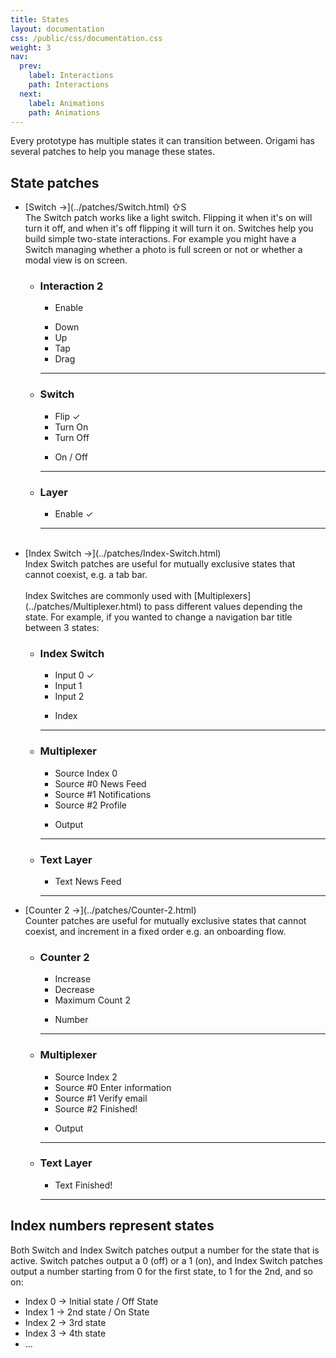 ```yaml
---
title: States
layout: documentation
css: /public/css/documentation.css
weight: 3
nav:
  prev:
    label: Interactions
    path: Interactions
  next:
    label: Animations
    path: Animations
---
```


Every prototype has multiple states it can transition between. Origami has several patches to help you manage these states.

## State patches

  <ul class="bulleted-list">
    <li>
      [Switch &rarr;](../patches/Switch.html) <span class="key modifier inline">&#8679;</span><span class="key letter inline">S</span>
      <br>
      The Switch patch works like a light switch. Flipping it when it's on will turn it off, and when it's off flipping it will turn it on. Switches help you build simple two-state interactions. For example you might have a Switch managing whether a photo is full screen or not or whether a modal view is on screen.
      <br>
      <ul class="patch-chain">
        <li>
          <div class="patch-block">
            <div class="patch producer">
              <h3>Interaction 2</h3>
              <ul class="inputs">
                <li>Enable</li>
              </ul>
              <ul class="outputs">
                <li>Down</li>
                <li>Up</li>
                <li>Tap</li>
                <li>Drag</li>
                <div class="cable"></div>
              </ul>
              <hr>
            </div>
          </div>
        </li>
        <li>
          <div class="patch-block">
            <div class="patch processor">
              <h3>Switch</h3>
              <ul class="inputs">
                <li>Flip <span class="patch-value">&#10003;</span></li>
                <li>Turn On</li>
                <li>Turn Off</li>
              </ul>
              <ul class="outputs">
                <li>On / Off</li>
                <div class="cable"></div>
              </ul>
              <hr>
            </div>
          </div>
        </li>
        <li>
          <div class="patch-block">
            <div class="patch consumer">
              <h3>Layer</h3>
              <ul class="inputs">
                <li>Enable <span class="patch-value">&#10003;</span></li>
              </ul>
              <hr>
            </div>
          </div>
        </li>
      </ul>
      <br>
    </li>
    <li>
      [Index Switch &rarr;](../patches/Index-Switch.html)
      <br>
      Index Switch patches are useful for mutually exclusive states that cannot coexist, e.g. a tab bar.
      <br><br>
      Index Switches are commonly used with [Multiplexers](../patches/Multiplexer.html) to pass different values depending the state. For example, if you wanted to change a navigation bar title between 3 states:
      <ul class="patch-chain">
        <li>
          <div class="patch-block">
            <div class="patch processor">
              <h3>Index Switch</h3>
              <ul class="inputs">
                <li>Input 0 <span class="patch-value">&#10003;</span></li>
                <li>Input 1</li>
                <li>Input 2</li>
              </ul>
              <ul class="outputs">
                <li>Index</li>
                <div class="cable"></div>
              </ul>
              <hr>
            </div>
          </div>
        </li>
        <li>
          <div class="patch-block">
            <div class="patch processor">
              <h3>Multiplexer</h3>
              <ul class="inputs">
                <li>Source Index <span class="patch-value">0</span></li>
                <li>Source #0 <span class="patch-value">News Feed</span></li>
                <li>Source #1 <span class="patch-value">Notifications</span></li>
                <li>Source #2 <span class="patch-value">Profile</span></li>
              </ul>
              <ul class="outputs">
                <li>Output</li>
                <div class="cable"></div>
              </ul>
              <hr>
            </div>
          </div>
        </li>
        <li>
          <div class="patch-block">
            <div class="patch consumer">
              <h3>Text Layer</h3>
              <ul class="inputs">
                <li>Text <span class="patch-value">News Feed</span></li>
              </ul>
              <hr>
            </div>
          </div>
        </li>
      </ul>
    </li>
    <li>
      [Counter 2 &rarr;](../patches/Counter-2.html)
      <br>
      Counter patches are useful for mutually exclusive states that cannot coexist, and increment in a fixed order e.g. an onboarding flow.
      <ul class="patch-chain">
        <li>
          <div class="patch-block">
            <div class="patch producer">
              <h3>Counter 2</h3>
              <ul class="inputs">
                <li>Increase</li>
                <li>Decrease</li>
                <li>Maximum Count <span class="patch-value">2</span></li>
              </ul>
              <ul class="outputs">
                <li>Number</li>
                <div class="cable"></div>
              </ul>
              <hr>
            </div>
          </div>
        </li>
        <li>
          <div class="patch-block">
            <div class="patch processor">
              <h3>Multiplexer</h3>
              <ul class="inputs">
                <li>Source Index <span class="patch-value">2</span></li>
                <li>Source #0 <span class="patch-value">Enter information</span></li>
                <li>Source #1 <span class="patch-value">Verify email</span></li>
                <li>Source #2 <span class="patch-value">Finished!</span></li>
              </ul>
              <ul class="outputs">
                <li>Output</li>
                <div class="cable"></div>
              </ul>
              <hr>
            </div>
          </div>
        </li>
        <li>
          <div class="patch-block">
            <div class="patch consumer">
              <h3>Text Layer</h3>
              <ul class="inputs">
                <li>Text <span class="patch-value">Finished!</span></li>
              </ul>
              <hr>
            </div>
          </div>
        </li>
      </ul>
    </li>
  </ul>


## Index numbers represent states
Both Switch and Index Switch patches output a number for the state that is active. Switch patches output a 0 (off) or a 1 (on), and Index Switch patches output a number starting from 0 for the first state, to 1 for the 2nd, and so on:

<ul class="bulleted-list">
  <li>Index 0 &rarr; Initial state / Off State</li>
  <li>Index 1 &rarr; 2nd state / On State</li>
  <li>Index 2 &rarr; 3rd state</li>
  <li>Index 3 &rarr; 4th state</li>
  <li>...</li>
</ul>
